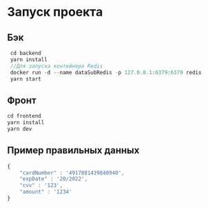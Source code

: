 # Запуск проекта

## Бэк
``` javascript
 cd backend
 yarn install
 //Для запуска контейнера Redis 
 docker run -d --name dataSubRedis -p 127.0.0.1:6379:6379 redis
 yarn start
```

## Фронт

``` javascript
cd frontend
yarn install 
yarn dev
```

## Пример правильных данных 
```javascript
{
    "cardNumber" : '4917881439840940',
    "expDate" : '20/2022',
    "cvv" : '123',
    "amount" : '1234'
}

```